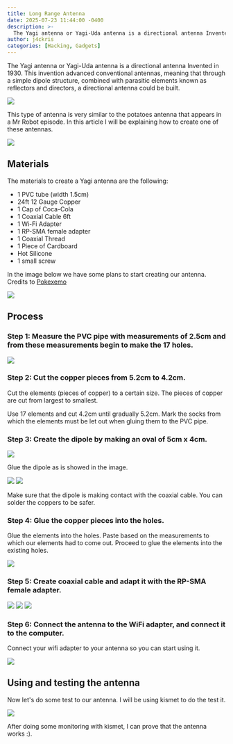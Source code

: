 ```yaml
---
title: Long Range Antenna
date: 2025-07-23 11:44:00 -0400
description: >-
  The Yagi antenna or Yagi-Uda antenna is a directional antenna Invented in 1930. This invention advanced conventional antennas, meaning that through a simple dipole structure, combined with parasitic elements known as reflectors and directors, a directional antenna could be built.
author: j4ckris
categories: [Hacking, Gadgets]
---
```



The Yagi antenna or Yagi-Uda antenna is a directional antenna Invented in 1930. This invention advanced conventional antennas, meaning that through a simple dipole structure, combined with parasitic elements known as reflectors and directors, a directional antenna could be built.

![](/assets/img/yagi-img/the-yagi-antenna-img7.avif)

This type of antenna is very similar to the potatoes antenna that appears in a Mr Robot episode. In this article I will be explaining how to create one of these antennas.

![](/assets/img/yagi-img/mrantenna.jpeg)

## Materials

The materials to create a Yagi antenna are the following:

 - 1 PVC tube (width 1.5cm)
 - 24ft 12 Gauge Copper
 - 1 Cap of Coca-Cola
 - 1 Coaxial Cable 6ft
 - 1 Wi-Fi Adapter
 - 1 RP-SMA female adapter
 - 1 Coaxial Thread
 - 1 Piece of Cardboard
 - Hot Silicone
 - 1 small screw

In the image below we have some plans to start creating our antenna. Credits to [Pokexemo](https://www.pokoxemo.com/)

![](/assets/img/yagi-img/plans.jpeg)


## Process

### Step 1: Measure the PVC pipe with measurements of 2.5cm and from these measurements begin to make the 17 holes.

![](/assets/img/yagi-img/step-1.jpg)

### Step 2: Cut the copper pieces from 5.2cm to 4.2cm.
Cut the elements (pieces of copper) to a certain size. The pieces of copper are cut from largest to smallest.

Use 17 elements and cut 4.2cm until gradually 5.2cm. Mark the socks from which the elements must be let out when gluing them to the PVC pipe.

### Step 3: Create the dipole by making an oval of 5cm x 4cm.

![](/assets/img/yagi-img/dipole-1.jpg)

Glue the dipole as is showed in the image.

![](/assets/img/yagi-img/dipole-3.jpg)
![](/assets/img/yagi-img/dipole-4.jpg)

Make sure that the dipole is making contact with the coaxial cable. You can solder the coppers to be safer.

### Step 4: Glue the copper pieces into the holes.

Glue the elements into the holes. Paste based on the measurements to which our elements had to come out.
Proceed to glue the elements into the existing holes.

![](/assets/img/yagi-img/dipole-2.jpg)

### Step 5: Create coaxial cable and adapt it with the RP-SMA female adapter.

![](/assets/img/yagi-img/coaxial-1.jpg)
![](/assets/img/yagi-img/coaxial-2.jpg)
![](/assets/img/yagi-img/coaxial-3.jpg)

### Step 6: Connect the antenna to the WiFi adapter, and connect it to the computer.
Connect your wifi adapter to your antenna so you can start using it.

![](/assets/img/yagi-img/conecting-antenna.jpg)


## Using and testing the antenna

Now let's do some test to our antenna. I will be using kismet to do the test it.

![](/assets/img/yagi-img/with-antenna.jpg)

After doing some monitoring with kismet, I can prove that the antenna works :).
